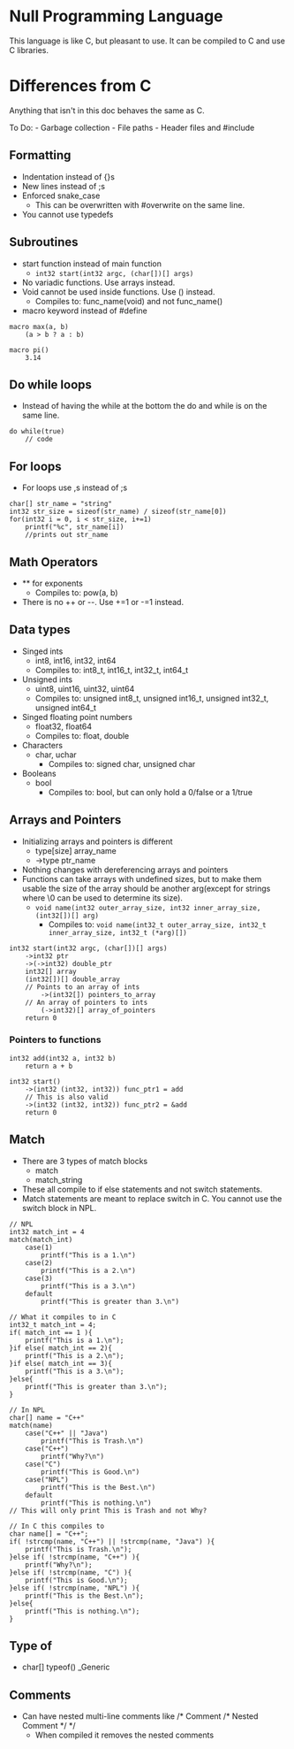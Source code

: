 # Null Programming Language
This language is like C, but pleasant to use. It can be compiled to C and use C libraries.

# Differences from C
Anything that isn't in this doc behaves the same as C.

To Do:
    - Garbage collection
    - File paths
        - Header files and #include

## Formatting
- Indentation instead of {}s
- New lines instead of ;s
- Enforced snake_case
    - This can be overwritten with #overwrite on the same line.
- You cannot use typedefs

## Subroutines
- start function instead of main function
    - `int32 start(int32 argc, (char[])[] args)`
- No variadic functions. Use arrays instead.
- Void cannot be used inside functions. Use () instead.
    - Compiles to: func_name(void) and not func_name()
- macro keyword instead of #define

```
macro max(a, b)
    (a > b ? a : b)

macro pi()
    3.14
```


## Do while loops
- Instead of having the while at the bottom the do and while is on the same line.

```
do while(true)
    // code
```

## For loops
- For loops use ,s instead of ;s

```
char[] str_name = "string"
int32 str_size = sizeof(str_name) / sizeof(str_name[0])
for(int32 i = 0, i < str_size, i+=1)
    printf("%c", str_name[i])
    //prints out str_name
```

## Math Operators
- ** for exponents
    - Compiles to: pow(a, b)
- There is no ++ or --. Use +=1 or -=1 instead.

## Data types
- Singed ints
    - int8, int16, int32, int64
    - Compiles to: int8_t, int16_t, int32_t, int64_t
- Unsigned ints
    - uint8, uint16, uint32, uint64
    - Compiles to: unsigned int8_t, unsigned int16_t, unsigned int32_t, unsigned int64_t
- Singed floating point numbers
    - float32, float64
    - Compiles to: float, double
- Characters
    - char, uchar
        - Compiles to: signed char, unsigned char
- Booleans
    - bool
        - Compiles to: bool, but can only hold a 0/false or a 1/true

## Arrays and Pointers
- Initializing arrays and pointers is different
    - type[size] array_name
    - ->type ptr_name
- Nothing changes with dereferencing arrays and pointers
- Functions can take arrays with undefined sizes, but to make them usable the size of the array should be another arg(except for strings where \0 can be used to determine its size).
    - `void name(int32 outer_array_size, int32 inner_array_size, (int32[])[] arg)`
        - Compiles to: `void name(int32_t outer_array_size, int32_t inner_array_size, int32_t (*arg)[])`

```
int32 start(int32 argc, (char[])[] args)
    ->int32 ptr
    ->(->int32) double_ptr
    int32[] array
    (int32[])[] double_array
    // Points to an array of ints
        ->(int32[]) pointers_to_array
    // An array of pointers to ints
        (->int32)[] array_of_pointers
    return 0
```

### Pointers to functions

```
int32 add(int32 a, int32 b)
    return a + b

int32 start()
    ->(int32 (int32, int32)) func_ptr1 = add
    // This is also valid
    ->(int32 (int32, int32)) func_ptr2 = &add
    return 0
```

## Match
- There are 3 types of match blocks
    - match
    - match_string
- These all compile to if else statements and not switch statements.
- Match statements are meant to replace switch in C. You cannot use the switch block in NPL.

```
// NPL
int32 match_int = 4
match(match_int)
    case(1)
        printf("This is a 1.\n")
    case(2)
        printf("This is a 2.\n")
    case(3)
        printf("This is a 3.\n")
    default
        printf("This is greater than 3.\n")

// What it compiles to in C
int32_t match_int = 4;
if( match_int == 1 ){
    printf("This is a 1.\n");
}if else( match_int == 2){
    printf("This is a 2.\n");
}if else( match_int == 3){
    printf("This is a 3.\n");
}else{
    printf("This is greater than 3.\n");
}
```

```
// In NPL
char[] name = "C++"
match(name)
    case("C++" || "Java")
        printf("This is Trash.\n")
    case("C++")
        printf("Why?\n")
    case("C")
        printf("This is Good.\n")
    case("NPL")
        printf("This is the Best.\n")
    default
        printf("This is nothing.\n")
// This will only print This is Trash and not Why?

// In C this compiles to
char name[] = "C++";
if( !strcmp(name, "C++") || !strcmp(name, "Java") ){
    printf("This is Trash.\n");
}else if( !strcmp(name, "C++") ){
    printf("Why?\n");
}else if( !strcmp(name, "C") ){
    printf("This is Good.\n");
}else if( !strcmp(name, "NPL") ){
    printf("This is the Best.\n");
}else{
    printf("This is nothing.\n");
}
```

## Type of
- char[] typeof()
_Generic

## Comments
- Can have nested multi-line comments like /* Comment /* Nested Comment */ */
    - When compiled it removes the nested comments
